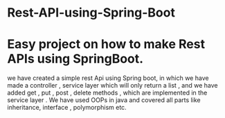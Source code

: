 # Rest-API-using-Spring-Boot
# Easy project on how to make Rest APIs using SpringBoot.
we have created a simple rest Api using Spring boot, in which we have made a controller , service layer which will only return a list , and we have added get , put , post , delete methods , which are implemented in the service layer . We have used OOPs in java and covered all parts like inheritance, interface , polymorphism etc.

